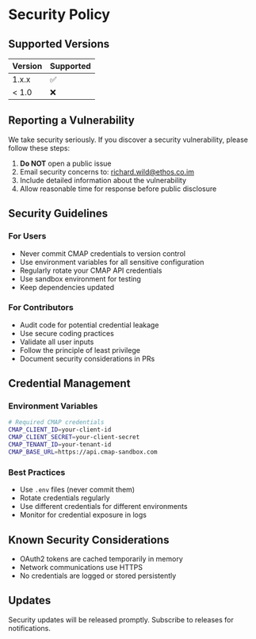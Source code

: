 # Security Policy

## Supported Versions

| Version | Supported          |
| ------- | ------------------ |
| 1.x.x   | :white_check_mark: |
| < 1.0   | :x:                |

## Reporting a Vulnerability

We take security seriously. If you discover a security vulnerability, please follow these steps:

1. **Do NOT** open a public issue
2. Email security concerns to: richard.wild@ethos.co.im
3. Include detailed information about the vulnerability
4. Allow reasonable time for response before public disclosure

## Security Guidelines

### For Users

- Never commit CMAP credentials to version control
- Use environment variables for all sensitive configuration
- Regularly rotate your CMAP API credentials
- Use sandbox environment for testing
- Keep dependencies updated

### For Contributors

- Audit code for potential credential leakage
- Use secure coding practices
- Validate all user inputs
- Follow the principle of least privilege
- Document security considerations in PRs

## Credential Management

### Environment Variables
```bash
# Required CMAP credentials
CMAP_CLIENT_ID=your-client-id
CMAP_CLIENT_SECRET=your-client-secret
CMAP_TENANT_ID=your-tenant-id
CMAP_BASE_URL=https://api.cmap-sandbox.com
```

### Best Practices
- Use `.env` files (never commit them)
- Rotate credentials regularly
- Use different credentials for different environments
- Monitor for credential exposure in logs

## Known Security Considerations

- OAuth2 tokens are cached temporarily in memory
- Network communications use HTTPS
- No credentials are logged or stored persistently

## Updates

Security updates will be released promptly. Subscribe to releases for notifications.